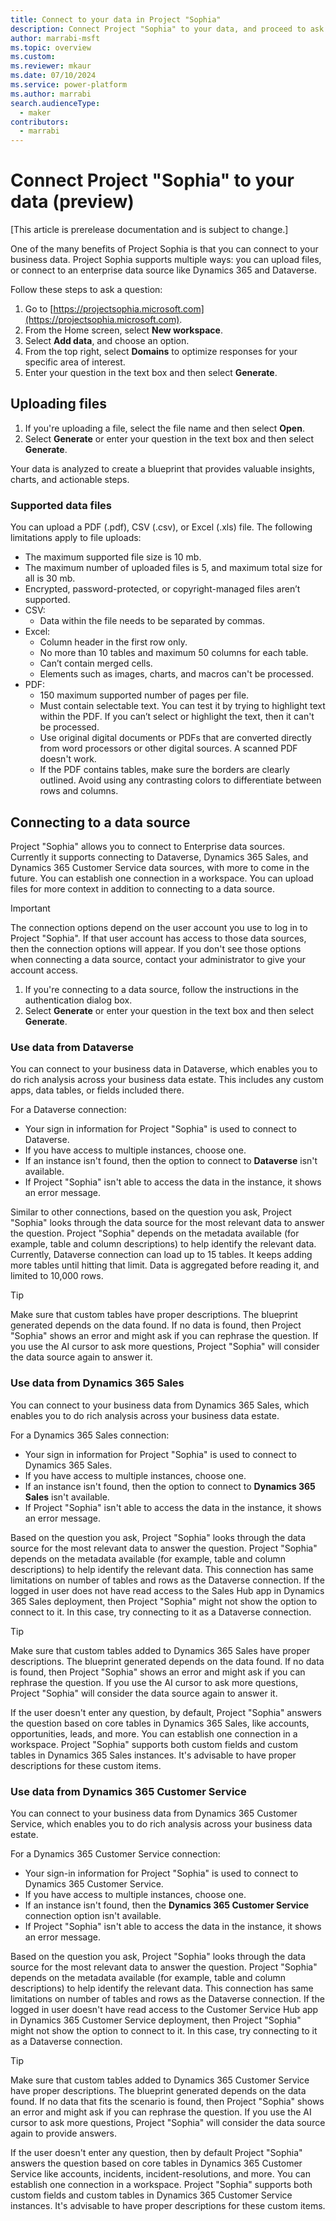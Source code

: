 ```yaml
---
title: Connect to your data in Project "Sophia"
description: Connect Project "Sophia" to your data, and proceed to ask questions and reason over strategic decisions.
author: marrabi-msft
ms.topic: overview
ms.custom: 
ms.reviewer: mkaur
ms.date: 07/10/2024
ms.service: power-platform
ms.author: marrabi
search.audienceType:
  - maker
contributors:
  - marrabi
---
```


# Connect Project "Sophia" to your data (preview)

[This article is prerelease documentation and is subject to change.]

One of the many benefits of Project Sophia is that you can connect to your business data. Project Sophia supports multiple ways: you can upload files, or connect to an enterprise data source like Dynamics 365 and Dataverse.

Follow these steps to ask a question:

1. Go to [https://projectsophia.microsoft.com](https://projectsophia.microsoft.com).
1. From the Home screen, select **New workspace**.
1. Select **Add data**, and choose an option.
1. From the top right, select **Domains** to optimize responses for your specific area of interest. 
1. Enter your question in the text box and then select **Generate**.

## Uploading files

1. If you're uploading a file, select the file name and then select **Open**.
1. Select **Generate** or enter your question in the text box and then select **Generate**.

Your data is analyzed to create a blueprint that provides valuable insights, charts, and actionable steps.

### Supported data files

You can upload a PDF (.pdf), CSV (.csv), or Excel (.xls) file. The following limitations apply to file uploads:

- The maximum supported file size is 10 mb.
- The maximum number of uploaded files is 5, and maximum total size for all is 30 mb.
- Encrypted, password-protected, or copyright-managed files aren’t supported.
- CSV:
  - Data within the file needs to be separated by commas. 
- Excel:
  - Column header in the first row only.
  - No more than 10 tables and maximum 50 columns for each table.
  - Can’t contain merged cells.
  - Elements such as images, charts, and macros can't be processed.
- PDF:
  - 150 maximum supported number of pages per file.
  - Must contain selectable text. You can test it by trying to highlight text within the PDF. If you can’t select or highlight the text, then it can't be processed.
  - Use original digital documents or PDFs that are converted directly from word processors or other digital sources. A scanned PDF doesn't work.
  - If the PDF contains tables, make sure the borders are clearly outlined. Avoid using any contrasting colors to differentiate between rows and columns.

## Connecting to a data source

Project "Sophia" allows you to connect to Enterprise data sources. Currently it supports connecting to Dataverse, Dynamics 365 Sales, and Dynamics 365 Customer Service data sources, with more to come in the future. You can establish one connection in a workspace. You can upload files for more context in addition to connecting to a data source.

> [!IMPORTANT]
> The connection options depend on the user account you use to log in to Project "Sophia". If that user account has access to those data sources, then the connection options will appear. If you don't see those options when connecting a data source, contact your administrator to give your account access.

1. If you're connecting to a data source, follow the instructions in the authentication dialog box.
1. Select **Generate** or enter your question in the text box and then select **Generate**.

### Use data from Dataverse

You can connect to your business data in Dataverse, which enables you to do rich analysis across your business data estate. This includes any custom apps, data tables, or fields included there.

For a Dataverse connection:

- Your sign in information for Project "Sophia" is used to connect to Dataverse.
- If you have access to multiple instances, choose one.
- If an instance isn't found, then the option to connect to **Dataverse** isn't available.
- If Project "Sophia" isn't able to access the data in the instance, it shows an error message.

Similar to other connections, based on the question you ask, Project "Sophia" looks through the data source for the most relevant data to answer the question. Project "Sophia" depends on the metadata available (for example, table and column descriptions) to help identify the relevant data. Currently, Dataverse connection can load up to 15 tables. It keeps adding more tables until hitting that limit. Data is aggregated before reading it, and limited to 10,000 rows.

> [!TIP]
> Make sure that custom tables have proper descriptions. The blueprint generated depends on the data found. If no data is found, then Project "Sophia" shows an error and might ask if you can rephrase the question. If you use the AI cursor to ask more questions, Project "Sophia" will consider the data source again to answer it.

### Use data from Dynamics 365 Sales

You can connect to your business data from Dynamics 365 Sales, which enables you to do rich analysis across your business data estate.

For a Dynamics 365 Sales connection:

- Your sign in information for Project "Sophia" is used to connect to Dynamics 365 Sales.
- If you have access to multiple instances, choose one.
- If an instance isn't found, then the option to connect to **Dynamics 365 Sales** isn't available.
- If Project "Sophia" isn't able to access the data in the instance, it shows an error message.

Based on the question you ask, Project "Sophia" looks through the data source for the most relevant data to answer the question. Project "Sophia" depends on the metadata available (for example, table and column descriptions) to help identify the relevant data. This connection has same limitations on number of tables and rows as the Dataverse connection. If the logged in user does not have read access to the Sales Hub app in Dynamics 365 Sales deployment, then Project "Sophia" might not show the option to connect to it. In this case, try connecting to it as a Dataverse connection.

> [!TIP]
> Make sure that custom tables added to Dynamics 365 Sales have proper descriptions. The blueprint generated depends on the data found. If no data is found, then Project "Sophia" shows an error and might ask if you can rephrase the question. If you use the AI cursor to ask more questions, Project "Sophia" will consider the data source again to answer it.

If the user doesn't enter any question, by default, Project "Sophia" answers the question based on core tables in Dynamics 365 Sales, like accounts, opportunities, leads, and more. You can establish one connection in a workspace. Project "Sophia" supports both custom fields and custom tables in Dynamics 365 Sales instances. It's advisable to have proper descriptions for these custom items.

### Use data from Dynamics 365 Customer Service

You can connect to your business data from Dynamics 365 Customer Service, which enables you to do rich analysis across your business data estate.

For a Dynamics 365 Customer Service connection:

- Your sign-in information for Project "Sophia" is used to connect to Dynamics 365 Customer Service.
- If you have access to multiple instances, choose one.
- If an instance isn't found, then the **Dynamics 365 Customer Service** connection option isn't available.
- If Project "Sophia" isn't able to access the data in the instance, it shows an error message.

Based on the question you ask, Project "Sophia" looks through the data source for the most relevant data to answer the question. Project "Sophia" depends on the metadata available (for example, table and column descriptions) to help identify the relevant data. This connection has same limitations on number of tables and rows as the Dataverse connection. If the logged in user doesn't have read access to the Customer Service Hub app in Dynamics 365 Customer Service deployment, then Project "Sophia" might not show the option to connect to it. In this case, try connecting to it as a Dataverse connection.

> [!TIP]
> Make sure that custom tables added to Dynamics 365 Customer Service have proper descriptions. The blueprint generated depends on the data found. If no data that fits the scenario is found, then Project "Sophia" shows an error and might ask if you can rephrase the question. If you use the AI cursor to ask more questions, Project "Sophia" will consider the data source again to provide answers.

If the user doesn't enter any question, then by default Project "Sophia" answers the question based on core tables in Dynamics 365 Customer Service like accounts, incidents, incident-resolutions, and more. You can establish one connection in a workspace. Project "Sophia" supports both custom fields and custom tables in Dynamics 365 Customer Service instances. It's advisable to have proper descriptions for these custom items.


